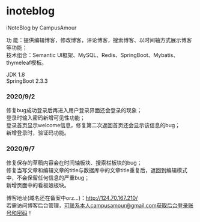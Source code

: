# inoteblog
iNoteBlog by CampusAmour  
  
功    能：提供编辑博客，修改博客，评论博客，搜索博客、以时间轴方式展示博客等功能；  
技术组合：Semantic UI框架、MySQL、Redis、SpringBoot、Mybatis、thymeleaf模板。
  
JDK 1.8  
SpringBoot 2.3.3

### 2020/9/2
修复bug成功登录后再进入用户登录界面还会登录的现象；  
登录时输入密码新增可见性功能；  
登录首页显示welcome信息，修复第二次返回首页还会显示该信息的bug；  
新增登录时，验证码功能。

### 2020/9/7
修复保存的草稿内容会在时间轴板块、搜索栏板块的bug；  
修复当写文章和编辑文章的title与数据库中的文章title重复后，返回到编辑模式中，不会保留任何信息的严重bug；  
新增页面中的看板娘板块。  
  
博客地址(域名还在备案中orz...)：http://124.70.167.210/  
若需访问博客后台管理，可联系本人campusamour@gmail.com获取后台登录账号和密码！
